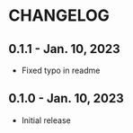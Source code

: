 # CHANGELOG

## 0.1.1 - Jan. 10, 2023

- Fixed typo in readme

## 0.1.0 - Jan. 10, 2023

- Initial release
